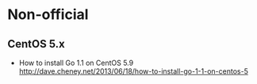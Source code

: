 # Non-official

## CentOS 5.x
* How to install Go 1.1 on CentOS 5.9 <http://dave.cheney.net/2013/06/18/how-to-install-go-1-1-on-centos-5>
